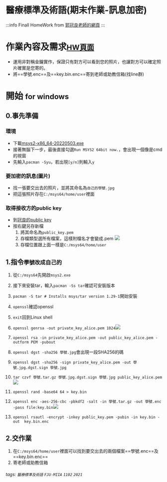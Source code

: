 醫療標準及術語(期末作業-訊息加密)
===

:::info
Finall HomeWork from [郭冠良老師的網頁](https://www.csie.ntu.edu.tw/~d93009/scholar.php)
:::

# 作業內容及需求<small>[HW頁面](https://www.csie.ntu.edu.tw/~d93009/mydoc/slide/2022_Spring_FJ_HW_0221.pdf)</small>

- 運用非對稱金鑰實作，保證只有對方可以看到您的照片，也讓對方可以確定照片確實是您寄的。
- 將==學號.enc==及==key.bin.enc==寄到老師或助教信箱(找line群)


# 開始 <small>for windows</small>

## 0.事先準備

### 環境
- 下載[msys2-x86_64-20220503.exe](https://github.com/msys2/msys2-installer/releases/download/2022-05-03/msys2-x86_64-20220503.exe)
- 接著無腦下一步，最後直接勾選`Run MSYS2 64bit now.`，會出現一個像是cmd的視窗
- 先輸入`pacman -Syu`，若出現`[y/n]`則輸入`y`


### 要加密的訊息(圖片)
- 找一張要交出去的照片，並將其命名為`自己的學號.jpg`
- 把這張照片存在`C:/msys64/home/user`裡面

### 取得接收方的public key

- 到[冠良的public key](https://www.csie.ntu.edu.tw/~d93009/mydoc/public_key.pem)
- 按右鍵另存新檔
    1. 將其命名為`public_key.pem`
    2. 存檔類型選所有檔案，這樣附檔名才會變成.pem
    ![](https://i.imgur.com/Vv0et82.jpg)
    3. 存檔位置跟上面一樣是`C:/msys64/home/user`

## 1.指令<small>學號改成自己的</small>
1. 從`C:/msys64`先開啟`msys2.exe`
2. 接下來安裝tar，輸入`pacman -Ss tar`確認可安裝版本
3. `pacman -S tar # Installs msys/tar version 1.29-1`開始安裝
4. `openssl`確認openssl
5. `exit`回到Linux shell
6. `openssl genrsa -out private_key_alice.pem 1024`![](https://i.imgur.com/mjWIfHO.png)

7. `openssl rsa -in private_key_alice.pem -out public_key_alice.pem -outform PEM -pubout`
8. `openssl dgst -sha256 學號.jpg`會出現一段SHA256的碼
9. `openssl dgst -sha256 -sign private_key_alice.pem -out 學號.jpg.dgst.sign 學號.jpg`
10. `tar czvf 學號.tar.gz 學號.jpg.dgst.sign 學號.jpg public_key_alice.pem`![](https://i.imgur.com/GGbv7O5.png)

11. `openssl rand -base64 64 > key.bin`
12. `openssl enc -aes-256-cbc -pbkdf2 -salt -in 學號.tar.gz -out 學號.enc -pass file:key.bin`![](https://i.imgur.com/6FtHC77.png)

13. `openssl rsautl -encrypt -inkey public_key.pem -pubin -in key.bin -out  key.bin.enc`

## 2.交作業
1. 在`C:/msys64/home/user`裡面可以找到要交出去的兩個檔案==學號.enc==及==key.bin.enc==
2. 寄老師或助教信箱



###### tags: `醫療標準及術語` `FJU-MIIA` `1102` `2021`

<style>
.navbar-brand::after { content: " × FJUMIIA"; }
</style>